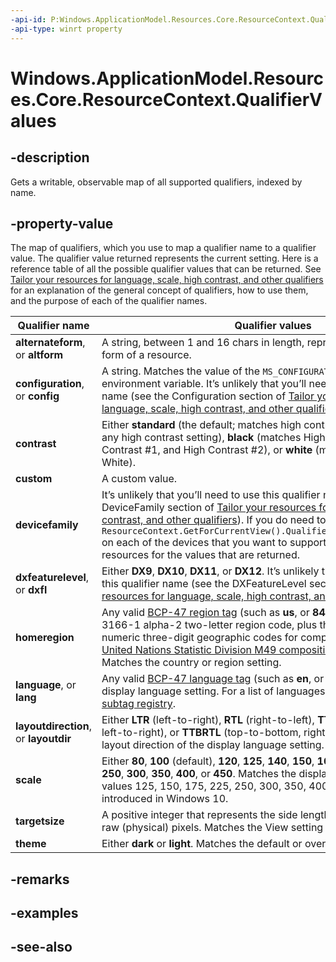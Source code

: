 ```yaml
---
-api-id: P:Windows.ApplicationModel.Resources.Core.ResourceContext.QualifierValues
-api-type: winrt property
---
```


<!-- Property syntax
public Windows.Foundation.Collections.IObservableMap<string, string> QualifierValues { get; }
-->

# Windows.ApplicationModel.Resources.Core.ResourceContext.QualifierValues

## -description
Gets a writable, observable map of all supported qualifiers, indexed by name.

## -property-value
The map of qualifiers, which you use to map a qualifier name to a qualifier value. The qualifier value returned represents the current setting. Here is a reference table of all the possible qualifier values that can be returned. See [Tailor your resources for language, scale, high contrast, and other qualifiers](/windows/uwp/app-resources/tailor-resources-lang-scale-contrast) for an explanation of the general concept of qualifiers, how to use them, and the purpose of each of the qualifier names.

| Qualifier name | Qualifier values |
| ---------- | -------------------- |
| **alternateform**, or **altform** | A string, between 1 and 16 chars in length, representing an alternate form of a resource. |
| **configuration**, or **config** | A string. Matches the value of the `MS_CONFIGURATION_ATTRIBUTE_VALUE` environment variable. It’s unlikely that you’ll need to use this qualifier name (see the Configuration section of [Tailor your resources for language, scale, high contrast, and other qualifiers](/windows/uwp/app-resources/tailor-resources-lang-scale-contrast)). |
| **contrast** | Either **standard** (the default; matches high contrast off), **high** (matches any high contrast setting), **black** (matches High Contrast Black, High Contrast #1, and High Contrast #2), or **white** (matches High Contrast White). |
| **custom** | A custom value. |
| **devicefamily** | It’s unlikely that you’ll need to use this qualifier name (see the DeviceFamily section of [Tailor your resources for language, scale, high contrast, and other qualifiers](/windows/uwp/app-resources/tailor-resources-lang-scale-contrast)). If you do need to use it, then execute ```ResourceContext.GetForCurrentView().QualifierValues["devicefamily"]``` on each of the devices that you want to support and name your resources for the values that are returned. |
| **dxfeaturelevel**, or **dxfl** | Either **DX9**, **DX10**, **DX11**, or **DX12**. It’s unlikely that you’ll need to use this qualifier name (see the DXFeatureLevel section of [Tailor your resources for language, scale, high contrast, and other qualifiers](/windows/uwp/app-resources/tailor-resources-lang-scale-contrast)). |
| **homeregion** | Any valid [BCP-47 region tag](https://tools.ietf.org/html/bcp47) (such as **us**, or **840**). That is, any ISO 3166-1 alpha-2 two-letter region code, plus the set of ISO 3166-1 numeric three-digit geographic codes for composed regions (see [United Nations Statistic Division M49 composition of region codes](https://go.microsoft.com/fwlink/p/?linkid=247929)). Matches the country or region setting. |
| **language**, or **lang** | Any valid [BCP-47 language tag](https://tools.ietf.org/html/bcp47) (such as **en**, or **en-us**). Matches the display language setting. For a list of languages, see the [IANA language subtag registry](https://go.microsoft.com/fwlink/p/?linkid=227303). |
| **layoutdirection**, or **layoutdir** | Either **LTR** (left-to-right), **RTL** (right-to-left), **TTBLTR** (top-to-bottom, left-to-right), or **TTBRTL** (top-to-bottom, right-to-left). Matches the layout direction of the display language setting. |
| **scale** | Either **80**, **100** (default), **120**, **125**, **140**, **150**, **160**, **175**, **180**, **200**, **225**, **250**, **300**, **350**, **400**, or **450**. Matches the display scale setting. The values 125, 150, 175, 225, 250, 300, 350, 400, and 450 were introduced in Windows 10. |
| **targetsize** | A positive integer that represents the side length of a square image in raw (physical) pixels. Matches the View setting in File Explorer. |
| **theme** | Either **dark** or **light**. Matches the default or overridden app mode setting. |

## -remarks

## -examples

## -see-also
